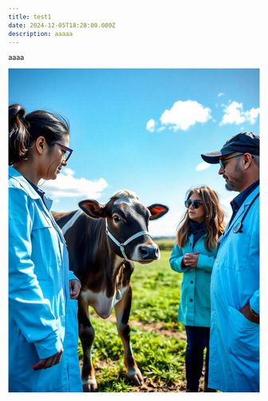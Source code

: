 ```yaml
---
title: test1
date: 2024-12-05T18:28:00.000Z
description: aaaaa
---
```

aaaa

![](freepik__candid-image-photography-natural-textures-highly-r__49715.jpeg)


